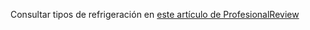 Consultar tipos de refrigeración en [este artículo de ProfesionalReview](https://www.profesionalreview.com/2022/05/13/refrigeracion-liquida-vs-disipador-aire/)

